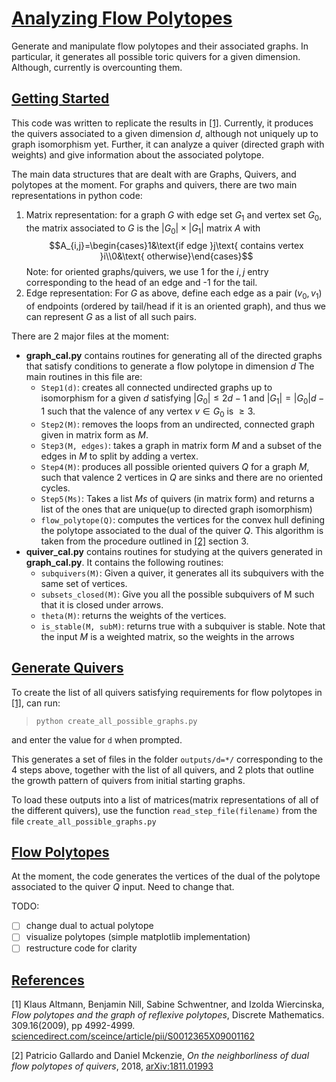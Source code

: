 # [Analyzing Flow Polytopes](#analyzing-flow_polytopes)
Generate and manipulate flow polytopes and their associated graphs. In particular, it generates all possible toric quivers for a given dimension. Although, currently is overcounting them.

## [Getting Started](#getting-started)
This code was written to replicate the results in [\[1\]](#main_paper). Currently, it produces the quivers associated to a given dimension *d*, although not uniquely up to graph isomorphism yet. Further, it can analyze a quiver (directed graph with weights) and give information about the associated polytope. 

The main data structures that are dealt with are Graphs, Quivers, and polytopes at the moment. For graphs and quivers, there are two main representations in python code: 
1. Matrix representation: for a graph $G$ with edge set $G_1$ and vertex set $G_0$, the matrix associated to $G$ is the $|G_0|\times|G_1|$ matrix $A$ with $$A_{i,j}=\begin{cases}1&\text{if edge }j\text{ contains vertex }i\\0&\text{ otherwise}\end{cases}$$ Note: for oriented graphs/quivers, we use 1 for the $i, j$ entry corresponding to the head of an edge and -1 for the tail. 
2. Edge representation: For $G$ as above, define each edge as a pair $(v_0, v_1)$ of endpoints (ordered by tail/head if it is an oriented graph), and thus we can represent $G$ as a list of all such pairs. 

There are 2 major files at the moment:
* **graph\_cal.py** contains routines for generating all of the directed graphs that satisfy conditions to generate a flow polytope in dimension $d$
The main routines in this file are: 
    * `Step1(d)`: creates all connected undirected graphs up to isomorphism for a given $d$ satisfying $|G_0|\le 2d-1$ and $|G_1|=|G_0|d-1$ such that the valence of any vertex $v\in G_0$ is $\ge 3$. 
    * `Step2(M)`: removes the loops from an undirected, connected graph given in matrix form as $M$.
    * `Step3(M, edges)`: takes a graph in matrix form $M$ and a subset of the edges in $M$ to split by adding a vertex.
    * `Step4(M)`: produces all possible oriented quivers $Q$ for a graph $M$, such that valence 2 vertices in $Q$ are sinks and there are no oriented cycles. 
    * `Step5(Ms)`: Takes a list $Ms$ of quivers (in matrix form) and returns a list of the ones that are unique(up to directed graph isomorphism)
    * `flow_polytope(Q)`: computes the vertices for the convex hull defining the polytope associated to the dual of the quiver $Q$. This algorithm is taken from the procedure outlined in [\[2\]](#neighborly_polytopes) section 3. 
* **quiver\_cal.py** contains routines for studying at the quivers generated in **graph\_cal.py**.  It contains the following routines:
    * `subquivers(M)`: Given a quiver, it generates all its subquivers with the same set of vertices. 
    * `subsets_closed(M)`: Give you all the possible subquivers of M such that it is closed under arrows. 
    * `theta(M)`: returns the weights of the vertices.
    * `is_stable(M, subM)`: returns true with a subquiver is stable. 
Note that the input $M$ is a weighted matrix, so the weights in the arrows


## [Generate Quivers](#generate-quivers)
To create the list of all quivers satisfying requirements for flow polytopes in [\[1\]](#main_paper), can run: 

> `python create_all_possible_graphs.py`

and enter the value for `d` when prompted. 

This generates a set of files in the folder `outputs/d=*/` corresponding to the 4 steps above, together with the list of all quivers, and 2 plots that outline the growth pattern of quivers from initial starting graphs. 

To load these outputs into a list of matrices(matrix representations of all of the different quivers), use the function 
`read_step_file(filename)` from the file `create_all_possible_graphs.py`

## [Flow Polytopes](#flow-polytopes)
At the moment, the code generates the vertices of the dual of the polytope associated to the quiver $Q$ input. Need to change that.

TODO: 
- [ ] change dual to actual polytope
- [ ] visualize polytopes (simple matplotlib implementation)
- [ ] restructure code for clarity

## [References](#references)
<a id='main_paper'>\[1\]
Klaus Altmann, Benjamin Nill, Sabine Schwentner, and Izolda Wiercinska, *Flow polytopes and the graph of reflexive polytopes*, Discrete Mathematics. 309.16(2009), pp 4992-4999. 
[sciencedirect.com/sceince/article/pii/S0012365X09001162](http://www.sciencedirect.com/science/article/pii/S0012365X09001162)</a>

<a id='neighborly_polytopes'>\[2\]
Patricio Gallardo and Daniel Mckenzie, *On the neighborliness of dual flow polytopes of quivers*, 2018, <a href='http://arxiv.org/abs/1811.01993'>arXiv:1811.01993</a>
</a>

